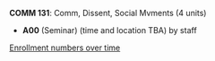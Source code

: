 **COMM 131**: Comm, Dissent, Social Mvments (4 units)

- **A00** (Seminar) (time and location TBA) by staff

[Enrollment numbers over time](./COMM131.tsv)
